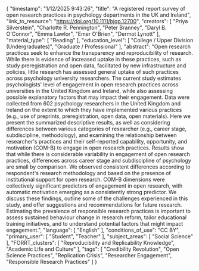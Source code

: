 {
    "timestamp": "1/12/2025 9:43:26",
    "title": "A registered report survey of open research practices in psychology departments in the UK and Ireland",
    "link_to_resource": "https://doi.org/10.1111/bjop.12700",
    "creators": [
        "Priya Silverstein",
        "Charlotte R. Pennington",
        "Peter Branney",
        "Daryl B. O'Connor",
        "Emma Lawlor",
        "Emer O'Brien",
        "Dermot Lynott"
    ],
    "material_type": [
        "Reading"
    ],
    "education_level": [
        "College / Upper Division (Undergraduates)",
        "Graduate / Professional"
    ],
    "abstract": "Open research practices seek to enhance the transparency and reproducibility of research. While there is evidence of increased uptake in these practices, such as study preregistration and open data, facilitated by new infrastructure and policies, little research has assessed general uptake of such practices across psychology university researchers. The current study estimates psychologists' level of engagement in open research practices across universities in the United Kingdom and Ireland, while also assessing possible explanatory factors that may impact their engagement. Data were collected from 602 psychology researchers in the United Kingdom and Ireland on the extent to which they have implemented various practices (e.g., use of preprints, preregistration, open data, open materials). Here we present the summarized descriptive results, as well as considering differences between various categories of researcher (e.g., career stage, subdiscipline, methodology), and examining the relationship between researcher's practices and their self-reported capability, opportunity, and motivation (COM-B) to engage in open research practices. Results show that while there is considerable variability in engagement of open research practices, differences across career stage and subdiscipline of psychology are small by comparison. We observed consistent differences according to respondent's research methodology and based on the presence of institutional support for open research. COM-B dimensions were collectively significant predictors of engagement in open research, with automatic motivation emerging as a consistently strong predictor. We discuss these findings, outline some of the challenges experienced in this study, and offer suggestions and recommendations for future research. Estimating the prevalence of responsible research practices is important to assess sustained behaviour change in research reform, tailor educational training initiatives, and to understand potential factors that might impact engagement.",
    "language": [
        "English"
    ],
    "conditions_of_use": "CC BY",
    "primary_user": [
        "Student",
        "Teacher"
    ],
    "subject_areas": [
        "Social Science"
    ],
    "FORRT_clusters": [
        "Reproducibility and Replicability Knowledge",
        "Academic Life and Culture"
    ],
    "tags": [
        "Credibility Revolution",
        "Open Science Practices",
        "Replication Crisis",
        "Researcher Engagement",
        "Responsible Research Practices"
    ]
}